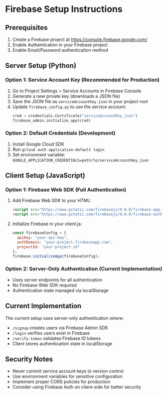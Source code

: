 # Firebase Setup Instructions

## Prerequisites
1. Create a Firebase project at https://console.firebase.google.com/
2. Enable Authentication in your Firebase project
3. Enable Email/Password authentication method

## Server Setup (Python)

### Option 1: Service Account Key (Recommended for Production)
1. Go to Project Settings > Service Accounts in Firebase Console
2. Generate a new private key (downloads a JSON file)
3. Save the JSON file as `serviceAccountKey.json` in your project root
4. Update `firebase_config.py` to use the service account:
   ```python
   cred = credentials.Certificate("serviceAccountKey.json")
   firebase_admin.initialize_app(cred)
   ```

### Option 2: Default Credentials (Development)
1. Install Google Cloud SDK
2. Run `gcloud auth application-default login`
3. Set environment variable: `GOOGLE_APPLICATION_CREDENTIALS=path/to/serviceAccountKey.json`

## Client Setup (JavaScript)

### Option 1: Firebase Web SDK (Full Authentication)
1. Add Firebase Web SDK to your HTML:
   ```html
   <script src="https://www.gstatic.com/firebasejs/9.0.0/firebase-app.js"></script>
   <script src="https://www.gstatic.com/firebasejs/9.0.0/firebase-auth.js"></script>
   ```

2. Initialize Firebase in your client.js:
   ```javascript
   const firebaseConfig = {
     apiKey: "your-api-key",
     authDomain: "your-project.firebaseapp.com",
     projectId: "your-project-id"
   };
   firebase.initializeApp(firebaseConfig);
   ```

### Option 2: Server-Only Authentication (Current Implementation)
- Uses server endpoints for all authentication
- No Firebase Web SDK required
- Authentication state managed via localStorage

## Current Implementation
The current setup uses server-only authentication where:
- `/signup` creates users via Firebase Admin SDK
- `/login` verifies users exist in Firebase
- `/verify-token` validates Firebase ID tokens
- Client stores authentication state in localStorage

## Security Notes
- Never commit service account keys to version control
- Use environment variables for sensitive configuration
- Implement proper CORS policies for production
- Consider using Firebase Auth on client-side for better security
